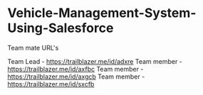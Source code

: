 # Vehicle-Management-System-Using-Salesforce

Team mate URL's

Team Lead - https://trailblazer.me/id/adxre
Team member - https://trailblazer.me/id/axfbc
Team member - https://trailblazer.me/id/axgcb
Team member - https://trailblazer.me/id/sxcfb
